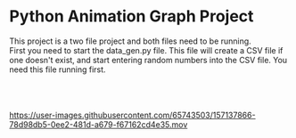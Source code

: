 # Python Animation Graph Project
This project is a two file project and both files need to be running.<br/>
First you need to start the data_gen.py file. This file will create a CSV file if one doesn't exist, and start entering random numbers into the CSV file. You need this file running first.<br/>
<br/><br/><br/>

https://user-images.githubusercontent.com/65743503/157137866-78d98db5-0ee2-481d-a679-f67162cd4e35.mov


